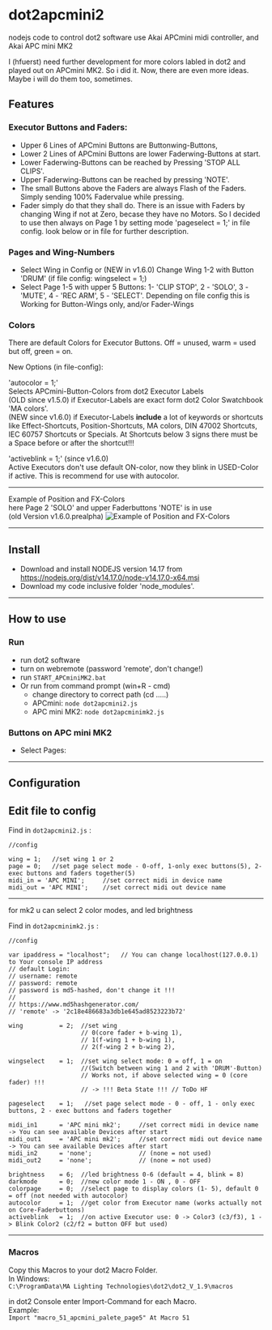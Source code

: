 # dot2apcmini2
nodejs code to control dot2 software use Akai APCmini midi controller, and Akai APC mini MK2  

I (hfuerst) need further development for more colors labled in dot2 and played out on APCmini MK2. So i did it. Now, there are even more ideas. Maybe i will do them too, sometimes.

## Features
### Executor Buttons and Faders:  
- Upper 6 Lines of APCmini Buttons are Buttonwing-Buttons,  
- Lower 2 Lines of APCmini Buttons are lower Faderwing-Buttons at start.  
- Lower Faderwing-Buttons can be reached by Pressing 'STOP ALL CLIPS'.
- Upper Faderwing-Buttons can be reached by pressing 'NOTE'.
- The small Buttons above the Faders are always Flash of the Faders. Simply sending 100% Fadervalue while pressing.
- Fader simply do that they shall do. There is an issue with Faders by changing Wing if not at Zero, becase they have no Motors. So I decided to use then always on Page 1 by setting mode 'pageselect = 1;' in file config. look below or in file for further description.

### Pages and Wing-Numbers
- Select Wing in Config or (NEW in v1.6.0) Change Wing 1-2 with Button 'DRUM' (if file config: wingselect = 1;)
- Select Page 1-5 with upper 5 Buttons: 1- 'CLIP STOP', 2 - 'SOLO', 3 - 'MUTE', 4 - 'REC ARM', 5 - 'SELECT'. Depending on file config this is Working for Button-Wings only, and/or Fader-Wings

### Colors
There are default Colors for Executor Buttons. Off = unused, warm = used but off, green = on.  

New Options (in file-config):

'autocolor   = 1;'         
Selects APCmini-Button-Colors from dot2 Executor Labels    
(OLD since v1.5.0) if Executor-Labels are exact form dot2 Color Swatchbook 'MA colors'.  
(NEW since v1.6.0) if Executor-Labels **include** a lot of keywords or shortcuts like Effect-Shortcuts, Position-Shortcuts, MA colors, DIN 47002 Shortcuts, IEC 60757 Shortcuts or Specials. At Shortcuts below 3 signs there must be a Space before or after the shortcut!!!     

'activeblink = 1;'   (since v1.6.0)     
Active Executors don't use default ON-color, now they blink in USED-Color if active. This is recommend for use with autocolor.


----------------------
Example of Position and FX-Colors    
here Page 2 'SOLO' and upper Faderbuttons 'NOTE' is in use    
(old Version v1.6.0.prealpha) 
![Example of Position and FX-Colors](https://github.com/hfuerst/dot2apcmini2/blob/main/images/v1.6.000-ZS-Wing2-Page2.jpg)

----------------------
## Install
- Download and install NODEJS version 14.17 from https://nodejs.org/dist/v14.17.0/node-v14.17.0-x64.msi
- Download my code inclusive folder 'node_modules'.

----------------------
## How to use

### Run
- run dot2 software
- turn on webremote (password 'remote', don't change!)
- run `START_APCminiMK2.bat`
- Or run from command prompt (win+R - cmd)
  - change directory to correct path (cd .....)
  - APCmini: `node dot2apcmini2.js`
  - APC mini MK2: `node dot2apcminimk2.js`

### Buttons on APC mini MK2
- Select Pages: 
--------------------
## Configuration

Edit file to config
-----
Find in `dot2apcmini2.js` :  
```
//config  

wing = 1;   //set wing 1 or 2  
page = 0;   //set page select mode - 0-off, 1-only exec buttons(5), 2-exec buttons and faders together(5)  
midi_in = 'APC MINI';     //set correct midi in device name  
midi_out = 'APC MINI';    //set correct midi out device name  
```
-----
for mk2 u can select 2 color modes, and led brightness

Find in `dot2apcminimk2.js` :  
```
//config

var ipaddress = "localhost";   // You can change localhost(127.0.0.1) to Your console IP address
// default Login:
// username: remote
// password: remote
// password is md5-hashed, don't change it !!!
//
// https://www.md5hashgenerator.com/
// 'remote' -> '2c18e486683a3db1e645ad8523223b72'

wing          = 2;  //set wing 
                    // 0(core fader + b-wing 1),
                    // 1(f-wing 1 + b-wing 1),
                    // 2(f-wing 2 + b-wing 2),

wingselect    = 1;  //set wing select mode: 0 = off, 1 = on 
                    //(Switch between wing 1 and 2 with 'DRUM'-Button)
                    // Works not, if above selected wing = 0 (core fader) !!!
                    // -> !!! Beta State !!! // ToDo HF

pageselect    = 1;   //set page select mode - 0 - off, 1 - only exec buttons, 2 - exec buttons and faders together

midi_in1      = 'APC mini mk2';     //set correct midi in device name  -> You can see available Devices after start
midi_out1     = 'APC mini mk2';     //set correct midi out device name -> You can see available Devices after start
midi_in2      = 'none';             // (none = not used)
midi_out2     = 'none';             // (none = not used)

brightness    = 6;  //led brightness 0-6 (default = 4, blink = 8) 
darkmode      = 0;  //new color mode 1 - ON , 0 - OFF
colorpage     = 0;  //select page to display colors (1- 5), default 0 = off (not needed with autocolor)
autocolor     = 1;  //get color from Executor name (works actually not on Core-Faderbuttons)
activeblink   = 1;  //on active Executor use: 0 -> Color3 (c3/f3), 1 -> Blink Color2 (c2/f2 = button OFF but used)

```
-----
### Macros

Copy this Macros to your dot2 Macro Folder.  
In Windows:  
`C:\ProgramData\MA Lighting Technologies\dot2\dot2_V_1.9\macros`

in dot2 Console enter Import-Command for each Macro.  
Example:  
`Import "macro_51_apcmini_palete_page5" At Macro 51`
